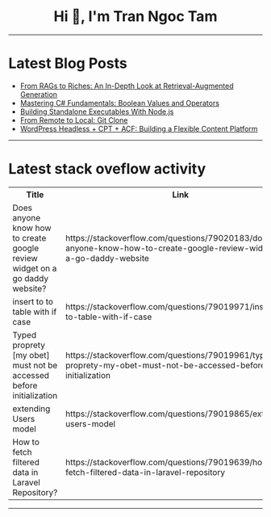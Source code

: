 <h1 align="center">Hi 👋, I'm Tran Ngoc Tam</h1>

---

# Latest Blog Posts 
<!-- BLOG-POST-LIST:START -->
- [From RAGs to Riches: An In-Depth Look at Retrieval-Augmented Generation](https://dev.to/luminousmen/from-rags-to-riches-an-in-depth-look-at-retrieval-augmented-generation-1dok)
- [Mastering C# Fundamentals: Boolean Values and Operators](https://dev.to/moh_moh701/mastering-c-fundamentals-boolean-values-and-operators-fok)
- [Building Standalone Executables With Node.js](https://dev.to/subfuzion/building-standalone-executables-with-nodejs-29l1)
- [From Remote to Local: Git Clone](https://dev.to/farhatsharifh/from-remote-to-local-git-clone-9no)
- [WordPress Headless + CPT + ACF: Building a Flexible Content Platform](https://dev.to/mfyz/wordpress-headless-cpt-acf-building-a-flexible-content-platform-13oc)
<!-- BLOG-POST-LIST:END -->

---

# Latest stack oveflow activity
<table>
  <tr><th>Title</th><th>Link</th></tr>
  <!-- STACKOVERFLOW:START --><tr><td>Does anyone know how to create google review widget on a go daddy website?</td><td>https://stackoverflow.com/questions/79020183/does-anyone-know-how-to-create-google-review-widget-on-a-go-daddy-website</td></tr><tr><td>insert to to table with if case</td><td>https://stackoverflow.com/questions/79019971/insert-to-to-table-with-if-case</td></tr><tr><td>Typed proprety [my obet] must not be accessed before initialization</td><td>https://stackoverflow.com/questions/79019961/typed-proprety-my-obet-must-not-be-accessed-before-initialization</td></tr><tr><td>extending Users model</td><td>https://stackoverflow.com/questions/79019865/extending-users-model</td></tr><tr><td>How to fetch filtered data in Laravel Repository?</td><td>https://stackoverflow.com/questions/79019639/how-to-fetch-filtered-data-in-laravel-repository</td></tr><!-- STACKOVERFLOW:END -->
</table>

---



